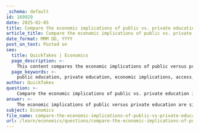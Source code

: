 ```yaml
---
_schema: default
id: 169929
date: 2025-02-05
title: Compare the economic implications of public vs. private education in terms of access and equity.
article_title: Compare the economic implications of public vs. private education in terms of access and equity.
date_format: MMM DD, YYYY
post_on_text: Posted on
seo:
  title: QuickTakes | Economics
  page_description: >-
    This content compares the economic implications of public versus private education, focusing on access and equity, funding sources, and the impact on different socioeconomic groups.
  page_keywords: >-
    public education, private education, economic implications, access, equity, funding disparities, educational quality, socioeconomic status, inclusivity, opportunity cost, marginal benefits, social stratification, specialized programs, financial barriers
author: QuickTakes
question: >-
    Compare the economic implications of public vs. private education in terms of access and equity.
answer: >-
    The economic implications of public versus private education are significant, particularly in terms of access and equity. Here’s a detailed comparison based on the gathered information:\n\n### Public Education\n1. **Funding and Accessibility**:\n   - Public education is funded through taxes, which means it is designed to be accessible to all students, regardless of their socioeconomic status. This universal access aims to provide a basic level of education to every child, promoting equity in educational opportunities.\n   - However, the quality of public education can vary significantly based on local funding levels, which are often tied to property taxes. This can lead to disparities in educational quality between affluent and less affluent areas.\n\n2. **Equity Considerations**:\n   - Public schools are mandated to accept all students, which theoretically promotes inclusivity. However, in practice, issues such as overcrowding, underfunding, and varying levels of resources can hinder equitable access to quality education.\n   - Special programs and support services may be limited in underfunded public schools, affecting students with diverse needs.\n\n### Private Education\n1. **Funding and Accessibility**:\n   - Private education is funded through tuition paid by families and private donations. This funding model can lead to higher quality facilities and resources, but it also creates barriers to access for lower-income families.\n   - As a result, private schools may be perceived as offering superior education, but they often cater to a more exclusive demographic, limiting access based on financial capability.\n\n2. **Equity Considerations**:\n   - Private schools can offer specialized programs and smaller class sizes, which may enhance educational outcomes for those who can afford them. However, this exclusivity raises concerns about equity, as not all students have the same opportunities to attend these institutions.\n   - The existence of private education can exacerbate social stratification, as families with greater economic power can afford better educational options, leaving disadvantaged groups with fewer choices.\n\n### Economic Implications\n- **Opportunity Cost**: Families must weigh the opportunity costs associated with choosing between public and private education. For instance, the financial burden of private tuition may limit other investments, such as savings or home ownership.\n- **Marginal Thinking**: Parents may consider the marginal benefits of private education (e.g., better college preparation, networking opportunities) against the marginal costs (tuition fees, transportation).\n- **Incentives**: The structure of public versus private education creates different incentives for families. Public education aims to provide a baseline of education for all, while private education incentivizes families to invest in their children's education for potentially better outcomes.\n\n### Conclusion\nIn summary, public education aims to provide equitable access to education for all students, but it faces challenges related to funding disparities and resource allocation. Private education, while often offering higher quality and specialized programs, can create inequities by limiting access based on financial means. The economic implications of these systems highlight the importance of considering both access and equity in educational policy discussions.
subject: Economics
file_name: compare-the-economic-implications-of-public-vs-private-education-in-terms-of-access-and-equity.md
url: /learn/economics/questions/compare-the-economic-implications-of-public-vs-private-education-in-terms-of-access-and-equity
---
```


&nbsp;